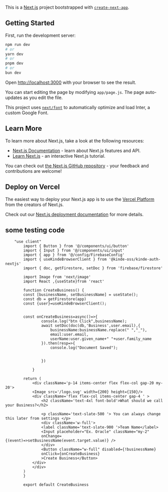 This is a [Next.js](https://nextjs.org/) project bootstrapped with [`create-next-app`](https://github.com/vercel/next.js/tree/canary/packages/create-next-app).

## Getting Started

First, run the development server:

```bash
npm run dev
# or
yarn dev
# or
pnpm dev
# or
bun dev
```

Open [http://localhost:3000](http://localhost:3000) with your browser to see the result.

You can start editing the page by modifying `app/page.js`. The page auto-updates as you edit the file.

This project uses [`next/font`](https://nextjs.org/docs/basic-features/font-optimization) to automatically optimize and load Inter, a custom Google Font.

## Learn More

To learn more about Next.js, take a look at the following resources:

- [Next.js Documentation](https://nextjs.org/docs) - learn about Next.js features and API.
- [Learn Next.js](https://nextjs.org/learn) - an interactive Next.js tutorial.

You can check out [the Next.js GitHub repository](https://github.com/vercel/next.js/) - your feedback and contributions are welcome!

## Deploy on Vercel

The easiest way to deploy your Next.js app is to use the [Vercel Platform](https://vercel.com/new?utm_medium=default-template&filter=next.js&utm_source=create-next-app&utm_campaign=create-next-app-readme) from the creators of Next.js.

Check out our [Next.js deployment documentation](https://nextjs.org/docs/deployment) for more details.


## some testing code 

        "use client"
            import { Button } from '@/components/ui/button'
            import { Input } from '@/components/ui/input'
            import { app } from '@/config/FirebaseConfig'
            import { useKindeBrowserClient } from '@kinde-oss/kinde-auth-nextjs'
            import { doc, getFirestore, setDoc } from 'firebase/firestore'

            import Image from 'next/image'
            import React ,{useState}from 'react'

            function CreateBusiness() {
            const [businessName, setBusinessName] = useState();
            const db = getFirestore(app)
            const {user}=useKindeBrowserClient();


            const onCreateBusiness=async()=>{
                    console.log("btn Click",businessName);
                    await setDoc(doc(db,'Business',user.email),{
                        businessName:businessName.replace(" ","_"),
                        email:user.email,
                        userName:user.given_name+" "+user.family_name
                    }).then(resp=>{
                        console.log("Document Saved");
                
                    
                    })

                }

            return (
                <div className='p-14 items-center flex flex-col gap-20 my-20'>
                <Image src='/logo.svg' width={200} height={150}/>
                <div className='flex flex-col items-center gap-4 ' >
                    <h2 className='text-4xl font-bold'>What should we call your Business?</h2>

                    <p className='text-slate-500 '> You can always change this later from settings </p>
                    <div className='w-full'>
                    <label className='text-slate-900 '>Team Name</label>
                    <Input placeholder="Ex. Oracle" className="my-2"
                    onChange={(event)=>setBusinessName(event.target.value)} />
                    </div>
                    <Button className="w-full" disabled={!businessName}
                    onClick={onCreateBusiness}
                    >Create Business</Button>
                </div>
                </div>
            )
            }

            export default CreateBusiness